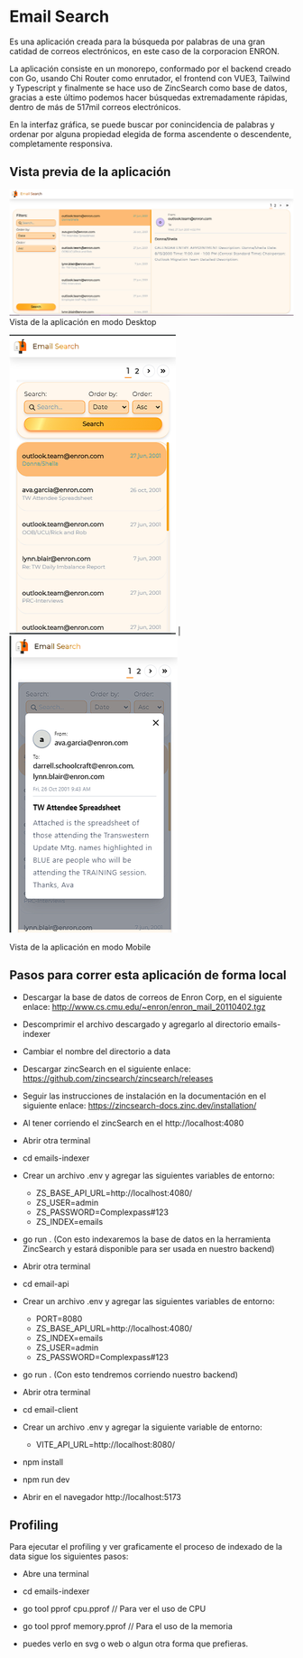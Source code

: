 # Email Search

Es una aplicación creada para la búsqueda por palabras de una gran catidad de correos electrónicos, en este caso de la corporacion ENRON.

La aplicación consiste en un monorepo, conformado por el backend creado con Go, usando Chi Router como enrutador, el frontend con VUE3, Tailwind y Typescript y finalmente se hace uso de ZincSearch como base de datos, gracias a este último podemos hacer búsquedas extremadamente rápidas, dentro de más de 517mil correos electrónicos.

En la interfaz gráfica, se puede buscar por conincidencia de palabras y ordenar por alguna propiedad elegida de forma ascendente o descendente, completamente responsiva.

## Vista previa de la aplicación

![Frontend vista de escritorio](images/emailSearch1.png)
Vista de la aplicación en modo Desktop

![Frontend vista mobile](images/emailSearch2.png) | ![Frontend vista mobile de los detalles del correo electrónicos](images/emailsearch3.png)

Vista de la aplicación en modo Mobile

## Pasos para correr esta aplicación de forma local

- Descargar la base de datos de correos de Enron Corp, en el siguiente enlace:
  http://www.cs.cmu.edu/~enron/enron_mail_20110402.tgz

- Descomprimir el archivo descargado y agregarlo al directorio emails-indexer

- Cambiar el nombre del directorio a data

- Descargar zincSearch en el siguiente enlace:
  https://github.com/zincsearch/zincsearch/releases

- Seguir las instrucciones de instalación en la documentación en el siguiente enlace:
  https://zincsearch-docs.zinc.dev/installation/

- Al tener corriendo el zincSearch en el http://localhost:4080

- Abrir otra terminal

- cd emails-indexer

- Crear un archivo .env y agregar las siguientes variables de entorno:

  - ZS_BASE_API_URL=http://localhost:4080/
  - ZS_USER=admin
  - ZS_PASSWORD=Complexpass#123
  - ZS_INDEX=emails

- go run . (Con esto indexaremos la base de datos en la herramienta ZincSearch y estará disponible para ser usada en nuestro backend)

- Abrir otra terminal

- cd email-api

- Crear un archivo .env y agregar las siguientes variables de entorno:

  - PORT=8080
  - ZS_BASE_API_URL=http://localhost:4080/
  - ZS_INDEX=emails
  - ZS_USER=admin
  - ZS_PASSWORD=Complexpass#123

- go run . (Con esto tendremos corriendo nuestro backend)

- Abrir otra terminal

- cd email-client

- Crear un archivo .env y agregar la siguiente variable de entorno:

  - VITE_API_URL=http://localhost:8080/

- npm install

- npm run dev

- Abrir en el navegador http://localhost:5173

## Profiling

Para ejecutar el profiling y ver graficamente el proceso de indexado de la data sigue los siguientes pasos:

- Abre una terminal

- cd emails-indexer

- go tool pprof cpu.pprof // Para ver el uso de CPU

- go tool pprof memory.pprof // Para el uso de la memoria

- puedes verlo en svg o web o algun otra forma que prefieras.
